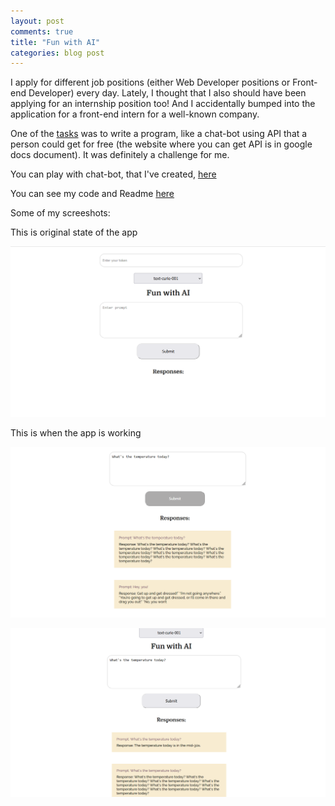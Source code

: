 ```yaml
---
layout: post
comments: true
title: "Fun with AI"
categories: blog post
---
```


I apply for different job positions (either Web Developer positions or Front-end Developer) every day. Lately, I thought that I also should have been applying for an internship position too! And I accidentally bumped into the application for a front-end intern for a well-known company.

One of the [tasks](https://docs.google.com/document/d/1O7mCynsz_cBXkEaCFGSZAuvAOY84QVq35l20xJwjOYg/edit) was to write a program, like a chat-bot using API that a person could get for free (the website where you can get API is in google docs document). It was definitely a challenge for me.

You can play with chat-bot, that I've created, [here](http://ambrolla.io/fun-with-AI/)

You can see my code and Readme [here](https://github.com/Ambrolla/fun-with-AI)

Some of my screeshots:

This is original state of the app

![screenshot2](/images/fun-with-ai2.png)

This is when the app is working

![screenshot3](/images/fun-with-ai3.png)

![screenshot1](/images/fun-with-ai1.png)

